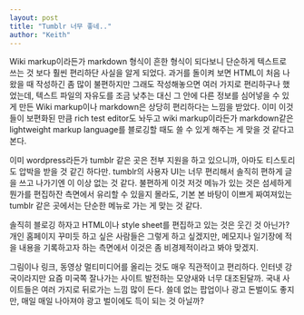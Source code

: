 ```yaml
---
layout: post
title: "Tumblr 너무 좋네.."
author: "Keith"
---
```



Wiki markup이라든가 markdown 형식이 흔한 형식이 되다보니 단순하게 텍스트로 쓰는 것 보다 훨씬 편리하단 사실을 알게 되었다. 과거를 돌이켜 보면 HTML이 처음 나왔을 때 작성하긴 좀 많이 불편하지만 그래도 작성해놓으면 여러 가지로 편리하구나 했었는데, 텍스트 파일의 자유도를 조금 낮추는 대신 그 안에 다른 정보를 심어넣을 수 있게 만든 Wiki markup이나 markdown은 상당히 편리하다는 느낌을 받았다. 이미 이것들이 보편화된 만큼 rich test editor도 놔두고 wiki markup이라든가 markdown같은 lightweight markup language를 블로깅할 때도 쓸 수 있게 해주는 게 맞을 것 같다고 본다.




이미 wordpress라든가 tumblr 같은 곳은 전부 지원을 하고 있으니까, 아마도 티스토리도 압박을 받을 것 같긴 하다만. tumblr의 사용자 UI는 너무 편리해서 솔직히 편하게 글을 쓰고 나가기엔 이 이상 없는 것 같다. 불편하게 이것 저것 메뉴가 있는 것은 섬세하게 뭔가를 편집하잔 측면에서 유리할 수 있을지 몰라도, 기본 본 바탕이 이쁘게 짜여져있는 tumblr 같은 곳에서는 단순한 메뉴로 가는 게 맞는 것 같다.




솔직히 블로깅 하자고 HTML이나 style sheet를 편집하고 있는 것은 웃긴 것 아닌가? 개인 홈페이지 꾸미듯 하고 싶은 사람들은 그렇게 하고 싶겠지만, 메모지나 일기장에 적을 내용을 기록하고자 하는 측면에서 이것은 좀 비경제적이라고 봐야 맞겠지.




그림이나 링크, 동영상 멀티미디어를 올리는 것도 매우 직관적이고 편리하다. 인터넷 강국이라지만 요즘 미국쪽 잘나가는 사이트 발전하는 모양새와 너무 대조된달까. 국내 사이트들은 여러 가지로 뒤로가는 느낌 많이 든다. 쓸데 없는 팝업이나 광고 돈벌이도 좋지만, 매일 매일 나아져야 광고 벌이에도 득이 되는 것 아닐까? 





